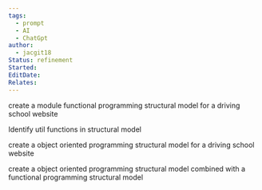 ```yaml
---
tags:
  - prompt
  - AI
  - ChatGpt
author:
  - jacgit18
Status: refinement
Started: 
EditDate: 
Relates:
---
```

create a module functional programming structural model for a driving school website  
  
Identify util functions in structural model 

create a object oriented programming structural model for a driving school website  
  
  
create a object oriented programming structural model combined with a functional programming structural model